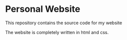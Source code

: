 # Personal Website
This repository contains the source code for my website

The website is completely written in html and css.
